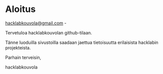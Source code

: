 # Aloitus
 hacklabkouvola@gmail.com - 

Tervetuloa hacklabkouvolan github-tilaan.

Tänne luoduilla sivustoilla saadaan jaettua tietoisuutta erilaisista hacklabin projekteista.

Parhain terveisin,
 
  hacklabkouvola
  
